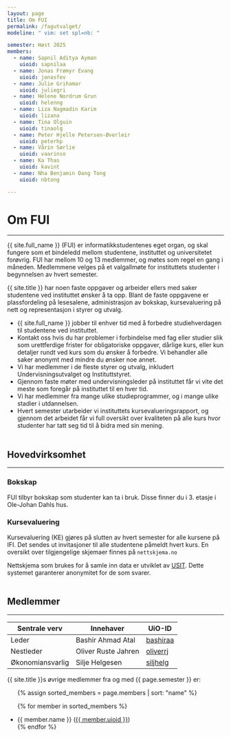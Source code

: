 ```yaml
---
layout: page
title: Om FUI
permalink: /fagutvalget/
modeline: " vim: set spl=nb: "

semester: Høst 2025
members:
  - name: Sapnil Aditya Ayman
    uioid: sapnilaa
  - name: Jonas Frømyr Evang
    uioid: jonasfev
  - name: Julie Grihamar
    uioid: juliegri
  - name: Helene Nordrum Grun
    uioid: helenng
  - name: Liza Nagmadin Karim
    uioid: lizana
  - name: Tina Olguin
    uioid: tinaolg
  - name: Peter Hjelle Petersen-Øverleir
    uioid: peterhp
  - name: Vårin Sørlie
    uioid: vaarinso
  - name: Ka Thas
    uioid: kavint
  - name: Nha Benjamin Dang Tong
    uioid: nbtong

---
```


# Om FUI

---

{{ site.full_name }} (FUI) er informatikkstudentenes eget
organ, og skal fungere som et bindeledd mellom studentene, instituttet og
universitetet forøvrig. FUI har mellom 10 og 13 medlemmer, og møtes som regel
en gang i måneden. Medlemmene velges på et valgallmøte for instituttets
studenter i begynnelsen av hvert semester.

{{ site.title }} har noen faste oppgaver og arbeider ellers med saker studentene ved
instituttet ønsker å ta opp. Blant de faste oppgavene er plassfordeling på
lesesalene, administrasjon av bokskap, kursevaluering på nett og representasjon
i styrer og utvalg.

- {{ site.full_name }} jobber til enhver tid med
  å forbedre studiehverdagen til studentene ved instituttet.
- Kontakt oss hvis du har problemer i forbindelse med fag eller studier slik
  som urettferdige frister for obligatoriske oppgaver, dårlige kurs, eller kun
  detaljer rundt ved kurs som du ønsker å forbedre. Vi behandler alle saker
  anonymt med mindre du ønsker noe annet.
- Vi har medlemmer i de fleste styrer og utvalg, inkludert
  Undervisningsutvalget og Instituttstyret.
- Gjennom faste møter med undervisningsleder på instituttet får vi vite det
  meste som foregår på instituttet til en hver tid.
- Vi har medlemmer fra mange ulike studieprogrammer, og i mange ulike stadier
  i utdannelsen.
- Hvert semester utarbeider vi instituttets kursevalueringsrapport, og gjennom
  det arbeidet får vi full oversikt over kvaliteten på alle kurs hvor studenter
  har tatt seg tid til å bidra med sin mening.
  <br><br>

## Hovedvirksomhet

---

### Bokskap

FUI tilbyr bokskap som studenter kan ta i bruk. Disse finner du i 3. etasje i
Ole-Johan Dahls hus.

### Kursevaluering

Kursevaluering (KE) gjøres på slutten av hvert semester for alle kursene på
IFI. Det sendes ut invitasjoner til alle studentene påmeldt hvert kurs. En
oversikt over tilgjengelige skjemaer finnes på `nettskjema.no`

Nettskjema som brukes for å samle inn data er utviklet av
[USIT](http://usit.uio.no/). Dette systemet garanterer anonymitet for de som
svarer.
<br><br>

## Medlemmer

---

<table class="table">
  <thead>
    <tr>
      <th scope="col">Sentrale verv</th>
      <th scope="col">Innehaver</th>
      <th scope="col">UiO-ID</th>
    </tr>
  </thead>
  <tbody>
    <tr>
      <td>Leder</td>
      <td>Bashir Ahmad Atal</td>
      <td><a href="https://personer.uio.no/bashiraa">bashiraa</a></td>
    </tr>
    <tr>
      <td>Nestleder</td>
      <td>Oliver Ruste Jahren</td>
      <td><a href="https://personer.uio.no/oliverrj">oliverrj</a></td>
    </tr>
    <tr>
      <td>Økonomiansvarlig</td>
      <td>Silje Helgesen</td>
      <td><a href="https://personer.uio.no/siljhelg">siljhelg</a></td>
    </tr>
  </tbody>
</table>

{{ site.title }}s øvrige medlemmer fra og med {{ page.semester }} er:

<ul>

{% assign sorted_members = page.members | sort: "name" %}

{% for member in sorted_members %}
  <li>{{ member.name }} (<a href="https://personer.uio.no/{{ member.uioid }}">{{ member.uioid }}</a>)</li>
{% endfor %}
</ul>
